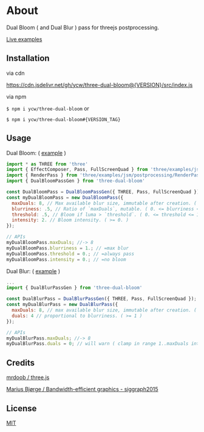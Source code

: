 # About

Dual Bloom ( and Dual Blur ) pass for threejs postprocessing.

[Live examples](https://ycw.github.io/three-dual-bloom/example/)



## Installation

via cdn

https://cdn.jsdelivr.net/gh/ycw/three-dual-bloom@{VERSION}/src/index.js

via npm

`$ npm i ycw/three-dual-bloom` or

`$ npm i ycw/three-dual-bloom#{VERSION_TAG}`



## Usage

Dual Bloom: ( [example](https://ycw.github.io/three-dual-bloom/example/dual-bloom/) )

```js
import * as THREE from 'three'
import { EffectComposer, Pass, FullScreenQuad } from 'three/examples/jsm/postprocessing/EffectComposer'
import { RenderPass } from 'three/examples/jsm/postprocessing/RenderPass'
import { DualBloomPassGen } from 'three-dual-bloom'

const DualBloomPass = DualBloomPassGen({ THREE, Pass, FullScreenQuad }); 
const myDualBloomPass = new DualBloomPass({
  maxDuals: 8, // Max available blur size, immutable after creation. ( >= 1 ) 
  blurriness: .5, // Ratio of `maxDuals`, mutable. ( 0. <= blurriness <= 1. ) 
  threshold: .5, // Bloom if luma > `threshold`. ( 0. <= threshold <= 1. )
  intensity: 2. // Bloom intensity. ( >= 0. )
});

// APIs
myDualBloomPass.maxDuals; //-> 8 
myDualBloomPass.blurriness = 1.; // =max blur 
myDualBloomPass.threshold = 0.; // =always pass
myDualBloomPass.intensity = 0.; // =no bloom 
```

Dual Blur: ( [example](https://ycw.github.io/three-dual-bloom/example/dual-blur/) )

```js
...
import { DualBlurPassGen } from 'three-dual-bloom'

const DualBlurPass = DualBlurPassGen({ THREE, Pass, FullScreenQuad });
const myDualBlurPass = new DualBlurPass({ 
  maxDuals: 8, // max available blur size, immutable after creation. ( >= 1 ) 
  duals: 4 // proportional to blurriness. ( >= 1 )
});

// APIs
myDualBlurPass.maxDuals; //-> 8
myDualBlurPass.duals = 0; // will warn ( clamp in range 1..maxDuals internally )
```



## Credits

[mrdoob / three.js](https://github.com/mrdoob/three.js/)

[Marius Bjørge / Bandwidth-efficient graphics - siggraph2015](https://community.arm.com/cfs-file/__key/communityserver-blogs-components-weblogfiles%2F00-00-00-20-66%2Fsiggraph2015_2D00_mmg_2D00_marius_2D00_notes.pdf)




## License

[MIT](./LICENSE)